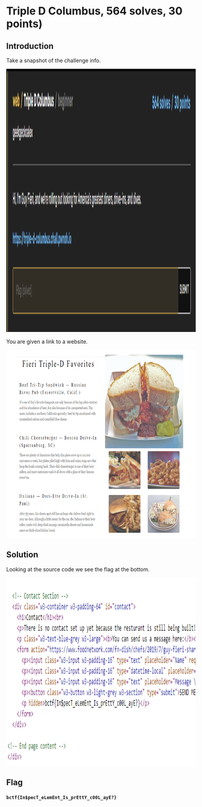 # Triple D Columbus, 564 solves, 30 points)

## Introduction

Take a snapshot of the challenge info.

<p align="left">
  <img height=700 img src=./readme_assets/triple-challenge.PNG/>
</p>

You are given a link to a website.

<p align="left">
  <img height=500 img src=./readme_assets/website.PNG/>
</p>

## Solution

Looking at the source code we see the flag at the bottom.

<p align="left">
  <img height=500 img src=./readme_assets/flag.PNG/>
</p>

## Flag

**`bctf{In$pecT_eLemEnt_Is_prEttY_c00L_ayE?}`**




